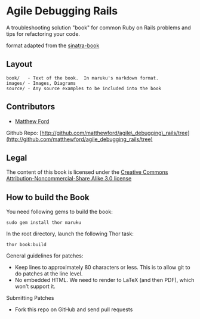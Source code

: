 Agile Debugging Rails
=====================

A troubleshooting solution "book" for common Ruby on Rails problems 
and tips for refactoring your code.

format adapted from the [sinatra-book][]

Layout
------

    book/   - Text of the book.  In maruku's markdown format.
    images/ - Images, Diagrams
    source/ - Any source examples to be included into the book

Contributors
------------
* [Matthew Ford](http://bitzesty.com)

Github Repo:
[http://github.com/matthewford/agile\_debugging\_rails/tree](http://github.com/matthewford/agile_debugging_rails/tree)

Legal
-----

The content of this book is licensed under the [Creative Commons Attribution-Noncommercial-Share Alike 3.0 license][]

[sinatra-book]:http://github.com/sinatra/sinatra-book/tree
[Creative Commons Attribution-Noncommercial-Share Alike 3.0 license]: http://creativecommons.org/licenses/by-nc-sa/3.0/us/

How to build the Book
---------------------

You need following gems to build the book:

    sudo gem install thor maruku

In the root directory, launch the following Thor task:

    thor book:build
        
General guidelines for patches:

* Keep lines to approximately 80 characters or less.  This is to allow git to do patches at the line level.
* No embedded HTML.  We need to render to LaTeX (and then PDF), which won't support it.


Submitting Patches

* Fork this repo on GitHub and send pull requests
